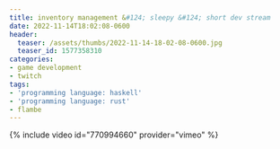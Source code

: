 ```yaml
---
title: inventory management &#124; sleepy &#124; short dev stream
date: 2022-11-14T18:02:08-0600
header:
  teaser: /assets/thumbs/2022-11-14-18-02-08-0600.jpg
  teaser_id: 1577358310
categories:
- game development
- twitch
tags:
- 'programming language: haskell'
- 'programming language: rust'
- flambe
---
```

{% include video id="770994660" provider="vimeo" %}
